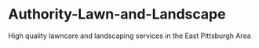 # Authority-Lawn-and-Landscape
High quality lawncare and landscaping services in the East Pittsburgh Area
